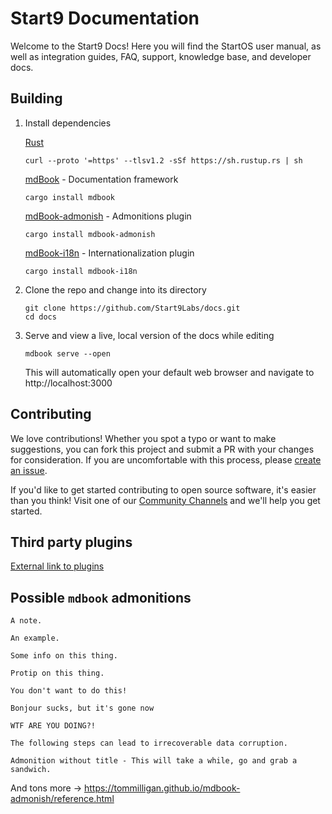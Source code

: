 # Start9 Documentation

Welcome to the Start9 Docs! Here you will find the StartOS user manual, as well as integration guides, FAQ, support, knowledge base, and developer docs.

## Building

1. Install dependencies

   [Rust](https://rustup.rs)

   `curl --proto '=https' --tlsv1.2 -sSf https://sh.rustup.rs | sh`

   [mdBook](https://rust-lang.github.io/mdBook/) - Documentation framework

   `cargo install mdbook`

   [mdBook-admonish](https://github.com/tommilligan/mdbook-admonish) - Admonitions plugin

   `cargo install mdbook-admonish`

   [mdBook-i18n](https://github.com/tommilligan/mdbook-admonish) - Internationalization plugin

   `cargo install mdbook-i18n`

2. Clone the repo and change into its directory

   ```
   git clone https://github.com/Start9Labs/docs.git
   cd docs
   ```

3. Serve and view a live, local version of the docs while editing

   `mdbook serve --open`

   This will automatically open your default web browser and navigate to http://localhost:3000

## Contributing

We love contributions! Whether you spot a typo or want to make suggestions, you can fork this project and submit a PR with your changes for consideration. If you are uncomfortable with this process, please [create an issue](https://github.com/Start9Labs/docs/issues).

If you'd like to get started contributing to open source software, it's easier than you think! Visit one of our [Community Channels](https://start9.com/contact) and we'll help you get started.

## Third party plugins

[External link to plugins](https://github.com/rust-lang/mdBook/wiki/Third-party-plugins)

## Possible `mdbook` admonitions

```admonish
A note.
```

```admonish example
An example.
```

```admonish info
Some info on this thing.
```

```admonish tip
Protip on this thing.
```

```admonish warning
You don't want to do this!
```

```admonish bug
Bonjour sucks, but it's gone now
```

```admonish danger
WTF ARE YOU DOING?!
```

```admonish warning title="Custom, i.e. -> POSSIBLE DATA LOSS"
The following steps can lead to irrecoverable data corruption.
```

```admonish success title=""
Admonition without title - This will take a while, go and grab a sandwich.
```

And tons more -> https://tommilligan.github.io/mdbook-admonish/reference.html
